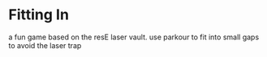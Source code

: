 # Fitting In
 a fun game based on the resE laser vault. use parkour to fit into small gaps to avoid the laser trap
